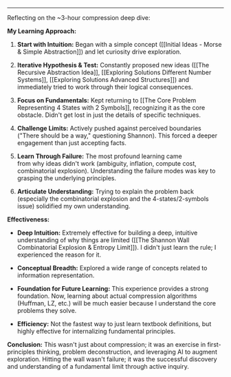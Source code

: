 
---

Reflecting on the ~3-hour compression deep dive:

**My Learning Approach:**

1. **Start with Intuition:** Began with a simple concept ([[Initial Ideas - Morse & Simple Abstraction]]) and let curiosity drive exploration.
    
2. **Iterative Hypothesis & Test:** Constantly proposed new ideas ([[The Recursive Abstraction Idea]], [[Exploring Solutions Different Number Systems]], [[Exploring Solutions Advanced Structures]]) and immediately tried to work through their logical consequences.
    
3. **Focus on Fundamentals:** Kept returning to [[The Core Problem Representing 4 States with 2 Symbols]], recognizing it as the core obstacle. Didn't get lost in just the details of specific techniques.
    
4. **Challenge Limits:** Actively pushed against perceived boundaries ("There should be a way," questioning Shannon). This forced a deeper engagement than just accepting facts.
    
5. **Learn Through Failure:** The most profound learning came from why ideas didn't work (ambiguity, inflation, compute cost, combinatorial explosion). Understanding the failure modes was key to grasping the underlying principles.
    
6. **Articulate Understanding:** Trying to explain the problem back (especially the combinatorial explosion and the 4-states/2-symbols issue) solidified my own understanding.
    

**Effectiveness:**

- **Deep Intuition:** Extremely effective for building a deep, intuitive understanding of why things are limited ([[The Shannon Wall Combinatorial Explosion & Entropy Limit]]). I didn't just learn the rule; I experienced the reason for it.
    
- **Conceptual Breadth:** Explored a wide range of concepts related to information representation.
    
- **Foundation for Future Learning:** This experience provides a strong foundation. Now, learning about actual compression algorithms (Huffman, LZ, etc.) will be much easier because I understand the core problems they solve.
    
- **Efficiency:** Not the fastest way to just learn textbook definitions, but highly effective for internalizing fundamental principles.
    

**Conclusion:** This wasn't just about compression; it was an exercise in first-principles thinking, problem deconstruction, and leveraging AI to augment exploration. Hitting the wall wasn't failure; it was the successful discovery and understanding of a fundamental limit through active inquiry.
